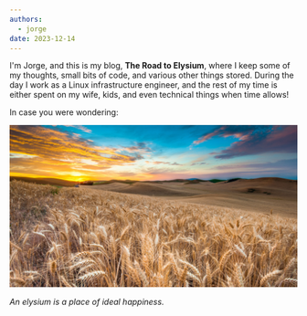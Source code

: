 ```yaml
---
authors:
  - jorge
date: 2023-12-14
---
```


I'm Jorge, and this is my blog, **The Road to Elysium**, where I keep some of my thoughts, small bits of code, and various other things stored.
During the day I work as a Linux infrastructure engineer, and the rest of my time
is either spent on my wife, kids, and even technical things when time allows!

In case you were wondering:

![Fields](images/fields.jpg)

_An elysium is a place of ideal happiness._
